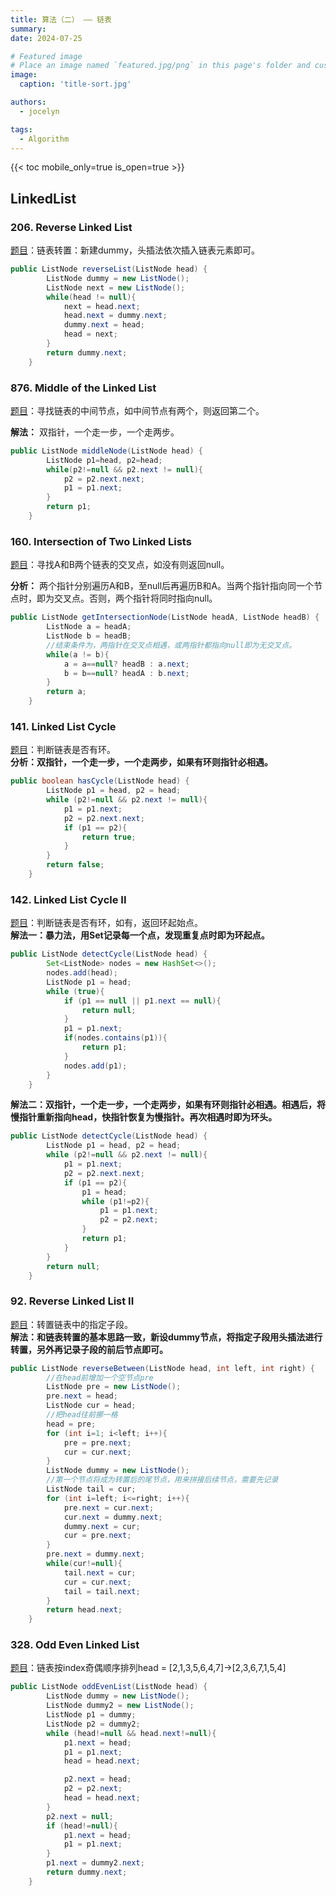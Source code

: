 ```yaml
---
title: 算法（二） —— 链表
summary: 
date: 2024-07-25

# Featured image
# Place an image named `featured.jpg/png` in this page's folder and customize its options here.
image:
  caption: 'title-sort.jpg'

authors:
  - jocelyn

tags:
  - Algorithm
---
```



{{< toc mobile_only=true is_open=true >}}


## LinkedList

### 206. Reverse Linked List
[题目](https://leetcode.com/problems/reverse-linked-list/description/)：链表转置：新建dummy，头插法依次插入链表元素即可。
```java
public ListNode reverseList(ListNode head) {
        ListNode dummy = new ListNode();
        ListNode next = new ListNode();
        while(head != null){
            next = head.next;
            head.next = dummy.next;
            dummy.next = head;
            head = next;
        }
        return dummy.next;
    }
```

### 876. Middle of the Linked List
[题目](https://leetcode.com/problems/middle-of-the-linked-list/description/)：寻找链表的中间节点，如中间节点有两个，则返回第二个。

**解法：** 双指针，一个走一步，一个走两步。
```java
public ListNode middleNode(ListNode head) {
        ListNode p1=head, p2=head;
        while(p2!=null && p2.next != null){
            p2 = p2.next.next;
            p1 = p1.next;
        }
        return p1;
    }
```
### 160. Intersection of Two Linked Lists
[题目](https://leetcode.com/problems/intersection-of-two-linked-lists/description/)：寻找A和B两个链表的交叉点，如没有则返回null。

**分析：** 两个指针分别遍历A和B，至null后再遍历B和A。当两个指针指向同一个节点时，即为交叉点。否则，两个指针将同时指向null。
```java
public ListNode getIntersectionNode(ListNode headA, ListNode headB) {
        ListNode a = headA;
        ListNode b = headB;
        //结束条件为，两指针在交叉点相遇，或两指针都指向null即为无交叉点。
        while(a != b){
            a = a==null? headB : a.next;
            b = b==null? headA : b.next;
        }
        return a;
    }
```

### 141. Linked List Cycle
[题目](https://leetcode.com/problems/linked-list-cycle/description/)：判断链表是否有环。<br>
**分析：双指针，一个走一步，一个走两步，如果有环则指针必相遇。**
```java
public boolean hasCycle(ListNode head) {
        ListNode p1 = head, p2 = head;
        while (p2!=null && p2.next != null){
            p1 = p1.next;
            p2 = p2.next.next;
            if (p1 == p2){
                return true;
            }
        }
        return false;
    }
```
### 142. Linked List Cycle II
[题目](https://leetcode.com/problems/linked-list-cycle-ii/description/)：判断链表是否有环，如有，返回环起始点。<br>
**解法一：暴力法，用Set记录每一个点，发现重复点时即为环起点。**
```java
public ListNode detectCycle(ListNode head) {
        Set<ListNode> nodes = new HashSet<>();
        nodes.add(head);
        ListNode p1 = head;
        while (true){
            if (p1 == null || p1.next == null){
                return null;
            }
            p1 = p1.next;
            if(nodes.contains(p1)){
                return p1;
            }
            nodes.add(p1);
        }
    }
```
**解法二：双指针，一个走一步，一个走两步，如果有环则指针必相遇。相遇后，将慢指针重新指向head，快指针恢复为慢指针。再次相遇时即为环头。**
```java
public ListNode detectCycle(ListNode head) {
        ListNode p1 = head, p2 = head;
        while (p2!=null && p2.next != null){
            p1 = p1.next;
            p2 = p2.next.next;
            if (p1 == p2){
                p1 = head;
                while (p1!=p2){
                    p1 = p1.next;
                    p2 = p2.next;
                }
                return p1;
            }
        }
        return null;
    }
```
### 92. Reverse Linked List II

[题目](https://leetcode.com/problems/reverse-linked-list-ii/description/)：转置链表中的指定子段。<br>**解法：和链表转置的基本思路一致，新设dummy节点，将指定子段用头插法进行转置，另外再记录子段的前后节点即可。**
```java
public ListNode reverseBetween(ListNode head, int left, int right) {
        //在head前增加一个空节点pre
        ListNode pre = new ListNode();
        pre.next = head;
        ListNode cur = head;
        //把head往前挪一格
        head = pre;
        for (int i=1; i<left; i++){
            pre = pre.next;
            cur = cur.next;
        }
        ListNode dummy = new ListNode();
        //第一个节点将成为转置后的尾节点，用来拼接后续节点，需要先记录
        ListNode tail = cur;
        for (int i=left; i<=right; i++){
            pre.next = cur.next;
            cur.next = dummy.next;
            dummy.next = cur;
            cur = pre.next;
        }
        pre.next = dummy.next;
        while(cur!=null){
            tail.next = cur;
            cur = cur.next;
            tail = tail.next;
        }
        return head.next;
    }
```

### 328. Odd Even Linked List
[题目](https://leetcode.com/problems/odd-even-linked-list/description/)：链表按index奇偶顺序排列head = [2,1,3,5,6,4,7]->[2,3,6,7,1,5,4]
```java
public ListNode oddEvenList(ListNode head) {
        ListNode dummy = new ListNode();
        ListNode dummy2 = new ListNode();
        ListNode p1 = dummy;
        ListNode p2 = dummy2;
        while (head!=null && head.next!=null){
            p1.next = head;
            p1 = p1.next;
            head = head.next;

            p2.next = head;
            p2 = p2.next;
            head = head.next;
        }
        p2.next = null;
        if (head!=null){
            p1.next = head;
            p1 = p1.next;
        }
        p1.next = dummy2.next;
        return dummy.next;
    }
```
